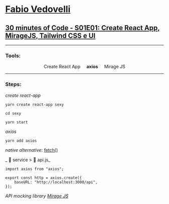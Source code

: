 # [Fabio Vedovelli](https://www.youtube.com/channel/UC1PUtdA_NktdtmRpF_UGG_w)

## [30 minutes of Code - S01E01: Create React App, MirageJS, Tailwind CSS e UI](https://www.youtube.com/watch?v=SFMoonh4jVU)

<hr/>

### Tools:

<div align="center">
    <span>Create React App</span>
    &nbsp;&nbsp;&nbsp;
    <span><strong>axios</strong></span>
    &nbsp;&nbsp;&nbsp;
    <span>Mirage JS</span>
</div>

<hr/>

### Steps:

_create react-app_

````
yarn create react-app sexy
````

````
cd sexy
````

````
yarn start
````

_axios_

````
yarn add axios
````

_native alternative:_ [fetch()](https://developer.mozilla.org/en-US/docs/Web/API/Fetch_API/Using_Fetch)


_ :file_folder: service > :page_facing_up: api.js_

```
import axios from "axios";

export const http = axios.create({
    baseURL: "http://localhost:3000/api",
});
```

_API mocking library [Mirage JS](https://miragejs.com/)_